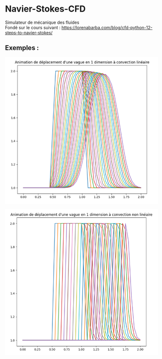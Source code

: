 # Navier-Stokes-CFD
Simulateur de mécanique des fluides  
Fondé sur le cours suivant : https://lorenabarba.com/blog/cfd-python-12-steps-to-navier-stokes/

## Exemples :
![Convection linéaire en 1 dimension](Images/screenshot1.PNG?raw=true "Convection linéaire en 1 dimension")

![Convection non-linéaire en 1 dimension](Images/screenshot2.PNG?raw=true "Convection non-linéaire en 1 dimension")